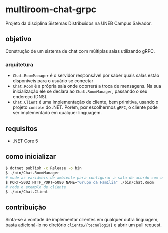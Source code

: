 # multiroom-chat-grpc

Projeto da disciplina Sistemas Distribuídos na UNEB Campus Salvador.

## objetivo

Construção de um sistema de chat com múltiplas salas utilizando gRPC.

### arquitetura

- `Chat.RoomManager` é o servidor responsável por saber quais salas estão disponíveis para o usuário se conectar
- `Chat.Room` é a própria sala onde ocorrerá a troca de mensagens. Na sua inicialização ele se declara ao `Chat.RoomManager`, passando o seu endereço (DNS).
- `Chat.Client` é uma implementação de cliente, bem primitiva, usando o projeto `console` do .NET. Porém, por escolhermos `gRPC`, o cliente pode ser implementado em qualquer linguagem.

## requisitos

- .NET Core 5

## como inicializar

```bash
$ dotnet publish -c Release -o bin
$ ./bin/Chat.RoomManager
# mude as variáveis de ambiente para configurar a sala de acordo com o desejado
$ PORT=5002 HTTP_PORT=5080 NAME="Grupo da Família" ./bin/Chat.Room
# rode o exemplo de cliente
$ ./bin/Chat.Client
```

## contribuição

Sinta-se à vontade de implementar clientes em qualquer outra linguagem, basta adicioná-lo no diretório `clients/{tecnologia}` e abrir um pull request.